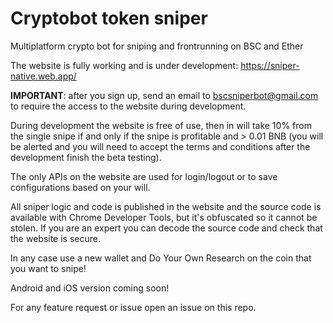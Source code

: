 # Cryptobot token sniper

Multiplatform crypto bot for sniping and frontrunning on BSC and Ether

The website is fully working and is under development: https://sniper-native.web.app/

**IMPORTANT**: after you sign up, send an email to bscsniperbot@gmail.com to require the access to the website during development.

During development the website is free of use, then in will take 10% from the single snipe if and only if the snipe is profitable and > 0.01 BNB (you will be alerted and you will need to accept the terms and conditions after the development finish the beta testing). 

The only APIs on the website are used for login/logout or to save configurations based on your will.

All sniper logic and code is published in the website and the source code is available with Chrome Developer Tools, but it's obfuscated so it cannot be stolen. If you are an expert you can decode the source code and check that the website is secure.

In any case use a new wallet and Do Your Own Research on the coin that you want to snipe!

Android and iOS version coming soon!

For any feature request or issue open an issue on this repo.
